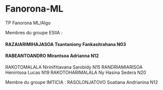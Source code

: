 # Fanorona-ML
TP Fanorona ML/Algo

Membres du groupe ESIIA :
#### RAZAIARIMIHAJASOA Tsantaniony Fankasitrahana N03
#### RABEANTOANDRO Mirantsoa Adrianna N12
RAKOTOMALALA Nirinifitiavana Sarobidy N15
RANDRIAMIARISOA Henintsoa Lucas N19
RAKOTOHARIMALALA Ny Hasina Sedera N20

Membre du groupe IMTICIA :
RASOLONJATOVO Soatiana Andrianina N12
